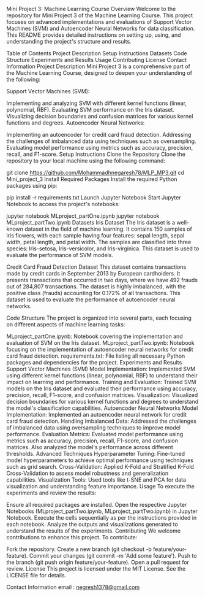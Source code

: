 Mini Project 3: Machine Learning Course
Overview
Welcome to the repository for Mini Project 3 of the Machine Learning Course. This project focuses on advanced implementations and evaluations of Support Vector Machines (SVM) and Autoencoder Neural Networks for data classification. This README provides detailed instructions on setting up, using, and understanding the project's structure and results.

Table of Contents
Project Description
Setup Instructions
Datasets
Code Structure
Experiments and Results
Usage
Contributing
License
Contact Information
Project Description
Mini Project 3 is a comprehensive part of the Machine Learning Course, designed to deepen your understanding of the following:

Support Vector Machines (SVM):

Implementing and analyzing SVM with different kernel functions (linear, polynomial, RBF).
Evaluating SVM performance on the Iris dataset.
Visualizing decision boundaries and confusion matrices for various kernel functions and degrees.
Autoencoder Neural Networks:

Implementing an autoencoder for credit card fraud detection.
Addressing the challenges of imbalanced data using techniques such as oversampling.
Evaluating model performance using metrics such as accuracy, precision, recall, and F1-score.
Setup Instructions
Clone the Repository
Clone the repository to your local machine using the following command:

git clone https://github.com/Mohammadhnegaresh78/MLP_MP3.git
cd Mini_project_3
Install Required Packages
Install the required Python packages using pip:

pip install -r requirements.txt
Launch Jupyter Notebook
Start Jupyter Notebook to access the project's notebooks:

jupyter notebook MLproject_partOne.ipynb
jupyter notebook MLproject_partTwo.ipynb
Datasets
Iris Dataset
The Iris dataset is a well-known dataset in the field of machine learning. It contains 150 samples of iris flowers, with each sample having four features: sepal length, sepal width, petal length, and petal width. The samples are classified into three species: Iris-setosa, Iris-versicolor, and Iris-virginica. This dataset is used to evaluate the performance of SVM models.

Credit Card Fraud Detection Dataset
This dataset contains transactions made by credit cards in September 2013 by European cardholders. It presents transactions that occurred in two days, where we have 492 frauds out of 284,807 transactions. The dataset is highly imbalanced, with the positive class (frauds) accounting for 0.172% of all transactions. This dataset is used to evaluate the performance of autoencoder neural networks.

Code Structure
The project is organized into several parts, each focusing on different aspects of machine learning tasks:

MLproject_partOne.ipynb: Notebook covering the implementation and evaluation of SVM on the Iris dataset.
MLproject_partTwo.ipynb: Notebook focusing on the implementation of autoencoder neural networks for credit card fraud detection.
requirements.txt: File listing all necessary Python packages and dependencies for the project.
Experiments and Results
Support Vector Machines (SVM)
Model Implementation: Implemented SVM using different kernel functions (linear, polynomial, RBF) to understand their impact on learning and performance.
Training and Evaluation: Trained SVM models on the Iris dataset and evaluated their performance using accuracy, precision, recall, F1-score, and confusion matrices.
Visualization: Visualized decision boundaries for various kernel functions and degrees to understand the model's classification capabilities.
Autoencoder Neural Networks
Model Implementation: Implemented an autoencoder neural network for credit card fraud detection.
Handling Imbalanced Data: Addressed the challenges of imbalanced data using oversampling techniques to improve model performance.
Evaluation Metrics: Evaluated model performance using metrics such as accuracy, precision, recall, F1-score, and confusion matrices. Also analyzed the model's performance across different thresholds.
Advanced Techniques
Hyperparameter Tuning: Fine-tuned model hyperparameters to achieve optimal performance using techniques such as grid search.
Cross-Validation: Applied K-Fold and Stratified K-Fold Cross-Validation to assess model robustness and generalization capabilities.
Visualization Tools: Used tools like t-SNE and PCA for data visualization and understanding feature importance.
Usage
To execute the experiments and review the results:

Ensure all required packages are installed.
Open the respective Jupyter Notebooks (MLproject_partTwo.ipynb, MLproject_partTwo.ipynb) in Jupyter Notebook.
Execute the cells sequentially as per the instructions provided in each notebook.
Analyze the outputs and visualizations generated to understand the results of the experiments.
Contributing
We welcome contributions to enhance this project. To contribute:

Fork the repository.
Create a new branch (git checkout -b feature/your-feature).
Commit your changes (git commit -m 'Add some feature').
Push to the branch (git push origin feature/your-feature).
Open a pull request for review.
License
This project is licensed under the MIT License. See the LICENSE file for details.

Contact Information
email : negresh1378@gmail.com
